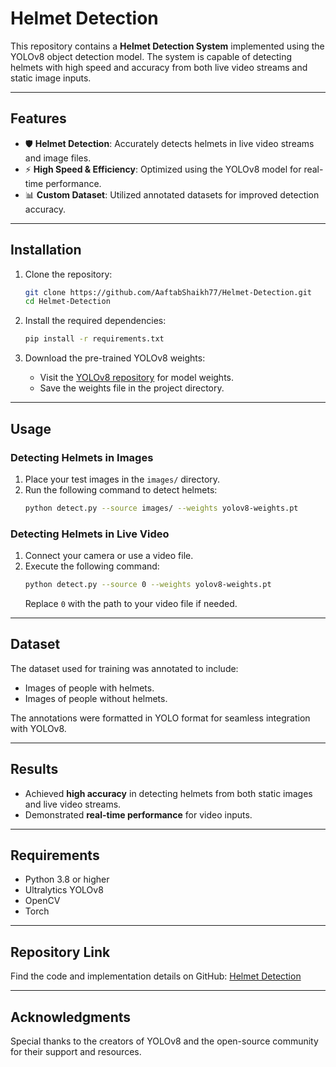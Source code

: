# Helmet Detection

This repository contains a **Helmet Detection System** implemented using the YOLOv8 object detection model. The system is capable of detecting helmets with high speed and accuracy from both live video streams and static image inputs.

---

## Features

- 🛡️ **Helmet Detection**: Accurately detects helmets in live video streams and image files.
- ⚡ **High Speed & Efficiency**: Optimized using the YOLOv8 model for real-time performance.
- 📊 **Custom Dataset**: Utilized annotated datasets for improved detection accuracy.

---

## Installation

1. Clone the repository:
   ```bash
   git clone https://github.com/AaftabShaikh77/Helmet-Detection.git
   cd Helmet-Detection
   ```

2. Install the required dependencies:
   ```bash
   pip install -r requirements.txt
   ```

3. Download the pre-trained YOLOv8 weights:
   - Visit the [YOLOv8 repository](https://github.com/ultralytics/ultralytics) for model weights.
   - Save the weights file in the project directory.

---

## Usage

### Detecting Helmets in Images

1. Place your test images in the `images/` directory.
2. Run the following command to detect helmets:
   ```bash
   python detect.py --source images/ --weights yolov8-weights.pt
   ```

### Detecting Helmets in Live Video

1. Connect your camera or use a video file.
2. Execute the following command:
   ```bash
   python detect.py --source 0 --weights yolov8-weights.pt
   ```
   Replace `0` with the path to your video file if needed.

---

## Dataset

The dataset used for training was annotated to include:
- Images of people with helmets.
- Images of people without helmets.

The annotations were formatted in YOLO format for seamless integration with YOLOv8.

---

## Results

- Achieved **high accuracy** in detecting helmets from both static images and live video streams.
- Demonstrated **real-time performance** for video inputs.

---

## Requirements

- Python 3.8 or higher
- Ultralytics YOLOv8
- OpenCV
- Torch


---

## Repository Link

Find the code and implementation details on GitHub: [Helmet Detection](https://github.com/AaftabShaikh77/Helmet-Detection)


---

## Acknowledgments

Special thanks to the creators of YOLOv8 and the open-source community for their support and resources.
